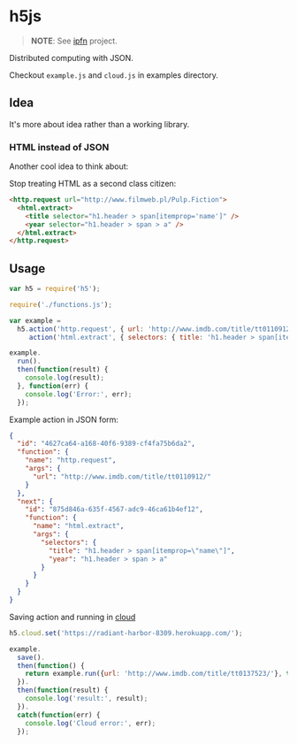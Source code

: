 # h5js

> **NOTE**: See [ipfn](https://github.com/ipfn/ipfn) project.

Distributed computing with JSON.

Checkout `example.js` and `cloud.js` in examples directory.

## Idea

It's more about idea rather than a working library.

### HTML instead of JSON

Another cool idea to think about:

Stop treating HTML as a second class citizen:

```html
<http.request url="http://www.filmweb.pl/Pulp.Fiction">
  <html.extract>
    <title selector="h1.header > span[itemprop='name']" />
    <year selector="h1.header > span > a" />
  </html.extract>
</http.request>
```

## Usage

```JavaScript
var h5 = require('h5');

require('./functions.js');

var example =
  h5.action('http.request', { url: 'http://www.imdb.com/title/tt0110912/' }).
     action('html.extract', { selectors: { title: 'h1.header > span[itemprop="name"]', year: 'h1.header > span > a' } });

example.
  run().
  then(function(result) {
    console.log(result);
  }, function(err) {
    console.log('Error:', err);
  });
```

Example action in JSON form:

```JSON
{
  "id": "4627ca64-a168-40f6-9389-cf4fa75b6da2",
  "function": {
    "name": "http.request",
    "args": {
      "url": "http://www.imdb.com/title/tt0110912/"
    }
  },
  "next": {
    "id": "875d846a-635f-4567-adc9-46ca61b4ef12",
    "function": {
      "name": "html.extract",
      "args": {
        "selectors": {
          "title": "h1.header > span[itemprop=\"name\"]",
          "year": "h1.header > span > a"
        }
      }
    }
  }
}
```

Saving action and running in [cloud](https://github.com/crackcomm/h5jserver)

```JavaScript
h5.cloud.set('https://radiant-harbor-8309.herokuapp.com/');

example.
  save().
  then(function() {
    return example.run({url: 'http://www.imdb.com/title/tt0137523/'}, true);
  }).
  then(function(result) {
    console.log('result:', result);
  }).
  catch(function(err) {
    console.log('Cloud error:', err);
  });

```
